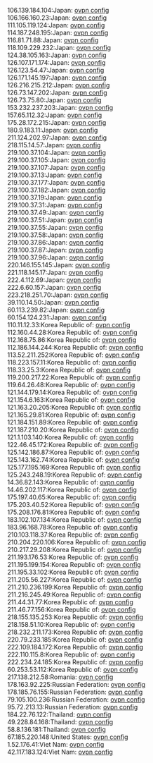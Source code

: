 106.139.184.104:Japan: [ovpn config](vpn/106_139_184_104.ovpn)  
106.166.160.23:Japan: [ovpn config](vpn/106_166_160_23.ovpn)  
111.105.119.124:Japan: [ovpn config](vpn/111_105_119_124.ovpn)  
114.187.248.195:Japan: [ovpn config](vpn/114_187_248_195.ovpn)  
116.81.71.88:Japan: [ovpn config](vpn/116_81_71_88.ovpn)  
118.109.229.232:Japan: [ovpn config](vpn/118_109_229_232.ovpn)  
124.38.105.163:Japan: [ovpn config](vpn/124_38_105_163.ovpn)  
126.107.171.174:Japan: [ovpn config](vpn/126_107_171_174.ovpn)  
126.123.54.47:Japan: [ovpn config](vpn/126_123_54_47.ovpn)  
126.171.145.197:Japan: [ovpn config](vpn/126_171_145_197.ovpn)  
126.216.215.212:Japan: [ovpn config](vpn/126_216_215_212.ovpn)  
126.73.147.202:Japan: [ovpn config](vpn/126_73_147_202.ovpn)  
126.73.75.80:Japan: [ovpn config](vpn/126_73_75_80.ovpn)  
153.232.237.203:Japan: [ovpn config](vpn/153_232_237_203.ovpn)  
157.65.112.32:Japan: [ovpn config](vpn/157_65_112_32.ovpn)  
175.28.172.215:Japan: [ovpn config](vpn/175_28_172_215.ovpn)  
180.9.183.11:Japan: [ovpn config](vpn/180_9_183_11.ovpn)  
211.124.202.97:Japan: [ovpn config](vpn/211_124_202_97.ovpn)  
218.115.14.57:Japan: [ovpn config](vpn/218_115_14_57.ovpn)  
219.100.37.104:Japan: [ovpn config](vpn/219_100_37_104.ovpn)  
219.100.37.105:Japan: [ovpn config](vpn/219_100_37_105.ovpn)  
219.100.37.107:Japan: [ovpn config](vpn/219_100_37_107.ovpn)  
219.100.37.13:Japan: [ovpn config](vpn/219_100_37_13.ovpn)  
219.100.37.177:Japan: [ovpn config](vpn/219_100_37_177.ovpn)  
219.100.37.182:Japan: [ovpn config](vpn/219_100_37_182.ovpn)  
219.100.37.19:Japan: [ovpn config](vpn/219_100_37_19.ovpn)  
219.100.37.31:Japan: [ovpn config](vpn/219_100_37_31.ovpn)  
219.100.37.49:Japan: [ovpn config](vpn/219_100_37_49.ovpn)  
219.100.37.51:Japan: [ovpn config](vpn/219_100_37_51.ovpn)  
219.100.37.55:Japan: [ovpn config](vpn/219_100_37_55.ovpn)  
219.100.37.58:Japan: [ovpn config](vpn/219_100_37_58.ovpn)  
219.100.37.86:Japan: [ovpn config](vpn/219_100_37_86.ovpn)  
219.100.37.87:Japan: [ovpn config](vpn/219_100_37_87.ovpn)  
219.100.37.96:Japan: [ovpn config](vpn/219_100_37_96.ovpn)  
220.146.155.145:Japan: [ovpn config](vpn/220_146_155_145.ovpn)  
221.118.145.17:Japan: [ovpn config](vpn/221_118_145_17.ovpn)  
222.4.112.69:Japan: [ovpn config](vpn/222_4_112_69.ovpn)  
222.6.60.157:Japan: [ovpn config](vpn/222_6_60_157.ovpn)  
223.218.251.70:Japan: [ovpn config](vpn/223_218_251_70.ovpn)  
39.110.14.50:Japan: [ovpn config](vpn/39_110_14_50.ovpn)  
60.113.239.82:Japan: [ovpn config](vpn/60_113_239_82.ovpn)  
60.154.124.231:Japan: [ovpn config](vpn/60_154_124_231.ovpn)  
110.11.12.33:Korea Republic of: [ovpn config](vpn/110_11_12_33.ovpn)  
112.160.44.28:Korea Republic of: [ovpn config](vpn/112_160_44_28.ovpn)  
112.168.75.86:Korea Republic of: [ovpn config](vpn/112_168_75_86.ovpn)  
112.186.144.244:Korea Republic of: [ovpn config](vpn/112_186_144_244.ovpn)  
113.52.211.252:Korea Republic of: [ovpn config](vpn/113_52_211_252.ovpn)  
118.223.157.11:Korea Republic of: [ovpn config](vpn/118_223_157_11.ovpn)  
118.33.25.3:Korea Republic of: [ovpn config](vpn/118_33_25_3.ovpn)  
119.200.217.22:Korea Republic of: [ovpn config](vpn/119_200_217_22.ovpn)  
119.64.26.48:Korea Republic of: [ovpn config](vpn/119_64_26_48.ovpn)  
121.144.179.14:Korea Republic of: [ovpn config](vpn/121_144_179_14.ovpn)  
121.154.6.163:Korea Republic of: [ovpn config](vpn/121_154_6_163.ovpn)  
121.163.20.205:Korea Republic of: [ovpn config](vpn/121_163_20_205.ovpn)  
121.165.29.81:Korea Republic of: [ovpn config](vpn/121_165_29_81.ovpn)  
121.184.151.89:Korea Republic of: [ovpn config](vpn/121_184_151_89.ovpn)  
121.187.210.20:Korea Republic of: [ovpn config](vpn/121_187_210_20.ovpn)  
121.1.103.140:Korea Republic of: [ovpn config](vpn/121_1_103_140.ovpn)  
122.46.45.172:Korea Republic of: [ovpn config](vpn/122_46_45_172.ovpn)  
125.142.186.87:Korea Republic of: [ovpn config](vpn/125_142_186_87.ovpn)  
125.143.162.74:Korea Republic of: [ovpn config](vpn/125_143_162_74.ovpn)  
125.177.195.169:Korea Republic of: [ovpn config](vpn/125_177_195_169.ovpn)  
125.243.248.19:Korea Republic of: [ovpn config](vpn/125_243_248_19.ovpn)  
14.36.82.143:Korea Republic of: [ovpn config](vpn/14_36_82_143.ovpn)  
14.46.202.117:Korea Republic of: [ovpn config](vpn/14_46_202_117.ovpn)  
175.197.40.65:Korea Republic of: [ovpn config](vpn/175_197_40_65.ovpn)  
175.203.40.52:Korea Republic of: [ovpn config](vpn/175_203_40_52.ovpn)  
175.208.176.81:Korea Republic of: [ovpn config](vpn/175_208_176_81.ovpn)  
183.102.107.134:Korea Republic of: [ovpn config](vpn/183_102_107_134.ovpn)  
183.96.168.78:Korea Republic of: [ovpn config](vpn/183_96_168_78.ovpn)  
210.103.118.37:Korea Republic of: [ovpn config](vpn/210_103_118_37.ovpn)  
210.204.220.106:Korea Republic of: [ovpn config](vpn/210_204_220_106.ovpn)  
210.217.29.208:Korea Republic of: [ovpn config](vpn/210_217_29_208.ovpn)  
211.193.176.53:Korea Republic of: [ovpn config](vpn/211_193_176_53.ovpn)  
211.195.199.154:Korea Republic of: [ovpn config](vpn/211_195_199_154.ovpn)  
211.195.33.102:Korea Republic of: [ovpn config](vpn/211_195_33_102.ovpn)  
211.205.56.227:Korea Republic of: [ovpn config](vpn/211_205_56_227.ovpn)  
211.210.236.199:Korea Republic of: [ovpn config](vpn/211_210_236_199.ovpn)  
211.216.245.49:Korea Republic of: [ovpn config](vpn/211_216_245_49.ovpn)  
211.44.31.77:Korea Republic of: [ovpn config](vpn/211_44_31_77.ovpn)  
211.46.77.156:Korea Republic of: [ovpn config](vpn/211_46_77_156.ovpn)  
218.155.135.253:Korea Republic of: [ovpn config](vpn/218_155_135_253.ovpn)  
218.158.51.10:Korea Republic of: [ovpn config](vpn/218_158_51_10.ovpn)  
218.232.211.173:Korea Republic of: [ovpn config](vpn/218_232_211_173.ovpn)  
220.79.233.185:Korea Republic of: [ovpn config](vpn/220_79_233_185.ovpn)  
222.109.184.172:Korea Republic of: [ovpn config](vpn/222_109_184_172.ovpn)  
222.110.115.8:Korea Republic of: [ovpn config](vpn/222_110_115_8.ovpn)  
222.234.24.185:Korea Republic of: [ovpn config](vpn/222_234_24_185.ovpn)  
60.253.53.112:Korea Republic of: [ovpn config](vpn/60_253_53_112.ovpn)  
217.138.212.58:Romania: [ovpn config](vpn/217_138_212_58.ovpn)  
178.163.92.225:Russian Federation: [ovpn config](vpn/178_163_92_225.ovpn)  
178.185.76.155:Russian Federation: [ovpn config](vpn/178_185_76_155.ovpn)  
79.105.100.236:Russian Federation: [ovpn config](vpn/79_105_100_236.ovpn)  
95.72.213.13:Russian Federation: [ovpn config](vpn/95_72_213_13.ovpn)  
184.22.76.122:Thailand: [ovpn config](vpn/184_22_76_122.ovpn)  
49.228.84.168:Thailand: [ovpn config](vpn/49_228_84_168.ovpn)  
58.8.136.181:Thailand: [ovpn config](vpn/58_8_136_181.ovpn)  
67.185.220.148:United States: [ovpn config](vpn/67_185_220_148.ovpn)  
1.52.176.41:Viet Nam: [ovpn config](vpn/1_52_176_41.ovpn)  
42.117.183.124:Viet Nam: [ovpn config](vpn/42_117_183_124.ovpn)  
